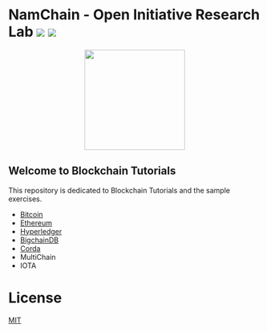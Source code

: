 # NamChain - Open Initiative Research Lab ![](https://img.shields.io/badge/Project-Nam-ff69b4.svg) ![](https://img.shields.io/badge/madeby-Ramaguru-blue.svg)

<p align="center">
<img src="https://1.bp.blogspot.com/-0SArWfduw68/XkxV8EmBBcI/AAAAAAAAABw/h9aWSWbm0J4kilgn3xddzQ3PdoP-e3RZgCLcBGAsYHQ/s1600/SAVE_20200127_132431.jpg" width="200" align="center">
</p>  

## Welcome to Blockchain Tutorials

This repository is dedicated to Blockchain Tutorials and the sample exercises.

- [Bitcoin](Bitcoin)
- [Ethereum](Ethereum)
- [Hyperledger](Hyperledger)
- [BigchainDB](BigchainDB)
- [Corda](Corda)
- MultiChain
- IOTA

# License

[MIT](https://github.com/ramagururadhakrishnan/NamChain/blob/master/MIT)

